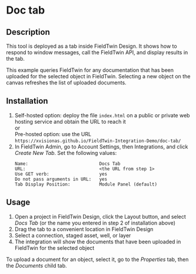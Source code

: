 # Doc tab

## Description

This tool is deployed as a tab inside FieldTwin Design. It shows how to respond to
window messages, call the FieldTwin API, and display results in the tab.

This example queries FieldTwin for any documentation that has been uploaded for the
selected object in FieldTwin. Selecting a new object on the canvas refreshes the list
of uploaded documents.

## Installation

1. Self-hosted option: deploy the file `index.html` on a public or private web
   hosting service and obtain the URL to reach it  
   or  
   Pre-hosted option: use the URL `https://xvisionas.github.io/FieldTwin-Integration-Demo/doc-tab/`
2. In FieldTwin Admin, go to Account Settings, then Integrations, and click _Create New Tab_.
   Set the following values:  
   ```
   Name:                           Docs Tab
   URL:                            <the URL from step 1>
   Use GET verb:                   yes
   Do not pass arguments in URL:   yes
   Tab Display Position:           Module Panel (default)
   ```

## Usage

1. Open a project in FieldTwin Design, click the Layout button, and select _Docs Tab_
   (or the name you entered in step 2 of installation above)
2. Drag the tab to a convenient location in FieldTwin Design
3. Select a connection, staged asset, well, or layer
4. The integration will show the documents that have been uploaded in FieldTwin
   for the selected object

To upload a document for an object, select it, go to the _Properties_ tab, then the
_Documents_ child tab.
